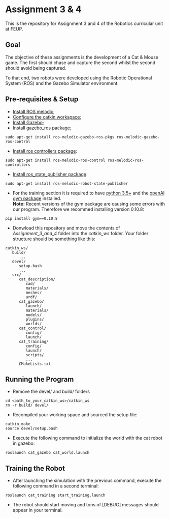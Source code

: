 # Assignment 3 & 4

This is the repository for Assignment 3 and 4 of the Robotics curricular unit at FEUP.

## Goal

The objective of these assignments is the development of a Cat & Mouse game. The first should chase and capture the second whilst the second should avoid being captured.

To that end, two robots were developed using the Robotic Operational System (ROS) and the Gazebo Simulator environment.

## Pre-requisites & Setup

- [Install ROS melodic](http://wiki.ros.org/melodic/Installation);
- [Configure the catkin workspace](http://wiki.ros.org/ROS/Tutorials/InstallingandConfiguringROSEnvironment#Create_a_ROS_Workspace);
- [Install Gazebo](http://gazebosim.org/tutorials?cat=install);
- [Install gazebo_ros package](http://gazebosim.org/tutorials?tut=ros_installing&cat=connect_ros);
```
sudo apt-get install ros-melodic-gazebo-ros-pkgs ros-melodic-gazebo-ros-control
```
- [Install ros controllers package](http://wiki.ros.org/ros_control#Install):
```
sudo apt-get install ros-melodic-ros-control ros-melodic-ros-controllers
```
- [Install ros_state_publisher package](http://wiki.ros.org/robot_state_publisher):
```
sudo apt-get install ros-melodic-robot-state-publisher
```
- For the training section it is required to have [python 3.5+](https://www.python.org/downloads/) and the [openAI gym package](https://gym.openai.com/docs/#installation) installed.  
**Note:** Recent versions of the gym package are causing some errors with our program. Therefore we recommed installing version 0.10.8:
```
pip install gym==0.10.8
```
- Donwload this repository and move the contents of *Assignment_3_and_4* folder into the *catkin_ws* folder. Your folder structure should be something like this:
```
catkin_ws/
   build/
      ...
   devel/
      setup.bash
      ...
   src/
      cat_description/
         cad/
         materials/
         meshes/
         urdf/
      cat_gazebo/
         launch/
         materials/
         models/
         plugins/
         worlds/
      cat_control/
         config/
         launch/   
      cat_training/
         config/
         launch/
         scripts/
         ...
      CMakeLists.txt
```

## Running the Program

- Remove the devel/ and build/ folders
```
cd <path_to_your_catkin_ws>/catkin_ws
rm -r build/ devel/
```

- Recompiled your working space and sourced the setup file:
```
catkin_make
source devel/setup.bash
```

- Execute the following command to initialize the world with the cat robot in gazebo:
```
roslaunch cat_gazebo cat_world.launch
```

## Training the Robot

- After launching the simulation with the previous command, execute the following command in a second terminal:
```
roslaunch cat_training start_training.launch
```
- The robot should start moving and tons of [DEBUG] messages should appear in your terminal.

